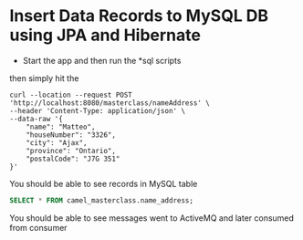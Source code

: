 # Insert Data Records to MySQL DB using JPA and Hibernate

- Start the app and then run the *sql scripts

then simply hit the 

````
curl --location --request POST 'http://localhost:8080/masterclass/nameAddress' \
--header 'Content-Type: application/json' \
--data-raw '{
    "name": "Matteo",
    "houseNumber": "3326",
    "city": "Ajax",
    "province": "Ontario",
    "postalCode": "J7G 351"
}'
````

You should be able to see records in MySQL table

````sql
SELECT * FROM camel_masterclass.name_address;
````

You should be able to see messages went to ActiveMQ and later consumed from consumer